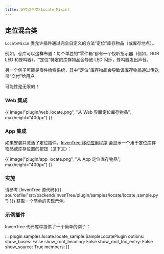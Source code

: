 ```yaml
---
title: 定位混合类(Locate Mixin)
---
```


## 定位混合类

`LocateMixin` 类允许插件通过完全自定义的方法“定位”库存物品（或库存地点）。

例如，仓库可以这样布置：每个单独的“零件箱”都有一个视听指示器（例如，RGB LED 和蜂鸣器）。“定位”特定的库存物品会导致 LED 闪烁，蜂鸣器发出声音。

另一个例子可能是零件检索系统，其中“定位”库存物品会导致该库存物品通过传送带“交付”给用户。

可能性是无限的！

### Web 集成

{{ image("plugin/web_locate.png", "从 Web 界面定位库存物品", maxheight="400px") }}

### App 集成

如果安装并激活了定位插件，[InvenTree 移动应用程序](../../app/index.md) 会显示一个用于定位库存物品或库存位置的按钮（见下文）：

{{ image("plugin/app_locate.png", "从 App 定位库存物品", maxheight="400px") }}

### 实施

请参考 [InvenTree 源代码]({{ sourcefile("src/backend/InvenTree/plugin/samples/locate/locate_sample.py") }}) 获取一个简单的实现示例。

### 示例插件

InvenTree 代码库中提供了一个简单的例子：

::: plugin.samples.locate.locate_sample.SampleLocatePlugin
    options:
        show_bases: False
        show_root_heading: False
        show_root_toc_entry: False
        show_source: True
        members: []
